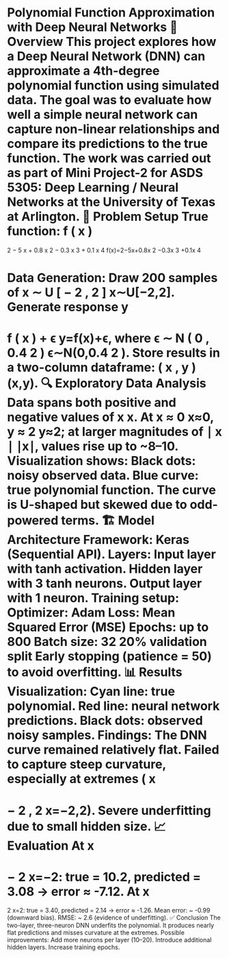 Polynomial Function Approximation with Deep Neural Networks
📌 Overview
This project explores how a Deep Neural Network (DNN) can approximate a 4th-degree polynomial function using simulated data. The goal was to evaluate how well a simple neural network can capture non-linear relationships and compare its predictions to the true function.
The work was carried out as part of Mini Project-2 for ASDS 5305: Deep Learning / Neural Networks at the University of Texas at Arlington.
🧮 Problem Setup
True function:
f
(
x
)
=
2
−
5
x
+
0.8
x
2
−
0.3
x
3
+
0.1
x
4
f(x)=2−5x+0.8x 
2
 −0.3x 
3
 +0.1x 
4
 
Data Generation:
Draw 200 samples of 
x
∼
U
[
−
2
,
2
]
x∼U[−2,2].
Generate response 
y
=
f
(
x
)
+
ϵ
y=f(x)+ϵ, where 
ϵ
∼
N
(
0
,
0.4
2
)
ϵ∼N(0,0.4 
2
 ).
Store results in a two-column dataframe: 
(
x
,
y
)
(x,y).
🔍 Exploratory Data Analysis
Data spans both positive and negative values of 
x
x.
At 
x
≈
0
x≈0, 
y
≈
2
y≈2; at larger magnitudes of 
∣
x
∣
∣x∣, values rise up to ~8–10.
Visualization shows:
Black dots: noisy observed data.
Blue curve: true polynomial function.
The curve is U-shaped but skewed due to odd-powered terms.
🏗️ Model Architecture
Framework: Keras (Sequential API).
Layers:
Input layer with tanh activation.
Hidden layer with 3 tanh neurons.
Output layer with 1 neuron.
Training setup:
Optimizer: Adam
Loss: Mean Squared Error (MSE)
Epochs: up to 800
Batch size: 32
20% validation split
Early stopping (patience = 50) to avoid overfitting.
📊 Results
Visualization:
Cyan line: true polynomial.
Red line: neural network predictions.
Black dots: observed noisy samples.
Findings:
The DNN curve remained relatively flat.
Failed to capture steep curvature, especially at extremes (
x
=
−
2
,
2
x=−2,2).
Severe underfitting due to small hidden size.
📈 Evaluation
At 
x
=
−
2
x=−2: true = 10.2, predicted = 3.08 → error ≈ -7.12.
At 
x
=
2
x=2: true = 3.40, predicted = 2.14 → error ≈ -1.26.
Mean error: ~ -0.99 (downward bias).
RMSE: ~ 2.6 (evidence of underfitting).
✅ Conclusion
The two-layer, three-neuron DNN underfits the polynomial.
It produces nearly flat predictions and misses curvature at the extremes.
Possible improvements:
Add more neurons per layer (10–20).
Introduce additional hidden layers.
Increase training epochs.

